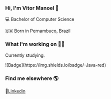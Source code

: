 ### Hi, I'm Vitor Manoel 👋

<p>💻 Bachelor of Computer Science </p>
<p> 🇧🇷 Born in Pernambuco, Brazil </p>

### What I'm working on 👨‍💻

<p> Currently studying. </p>
<p> ![Badge](https://img.shields.io/badge/-Java-red) </p>


### Find me elsewhere 🌎

💼[Linkedin](https://www.linkedin.com/in/vitormanoel/)

